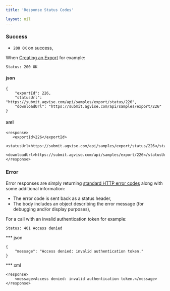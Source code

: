 ```yaml
---
title: 'Response Status Codes'

layout: nil
---
```


### Success

* `200 OK` on success,

When [Creating an Export](#export-create) for example:

```Status: 200 OK```

#### json

```
{
	"exportId": 226,
	"statusUrl": "https://submit.agvise.com/api/samples/export/status/226",
	"downloadUrl": "https://submit.agvise.com/api/samples/export/226"
}
```

#### xml

```
<response>
   <exportId>226</exportId>
   <statusUrl>https://submit.agvise.com/api/samples/export/status/226</statusUrl>
   <downloadUrl>https://submit.agvise.com/api/samples/export/226</statusUrl>
</response>
```

### Error

Error responses are simply returning [standard HTTP error codes](http://www.w3.org/Protocols/rfc2616/rfc2616-sec10.html) along with some additional information:

* The error code is sent back as a status header,
* The body includes an object describing the error message (for debugging and/or display purposes),

For a call with an invalid authentication token for example:

```Status: 401 Access denied```

*** json

```
{
    "message": "Access denied: invalid authentication token."
}
```

*** xml

```
<response>
    <message>Access denied: invalid authentication token.</message>
</response>
```